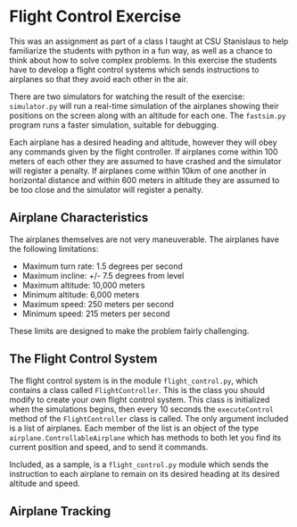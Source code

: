 Flight Control Exercise
=======================

This was an assignment as part of a class I taught at CSU Stanislaus to help
familiarize the students with python in a fun way, as well as a chance to
think about how to solve complex problems. In this exercise the students have
to develop a flight control systems which sends instructions to airplanes so
that they avoid each other in the air.

There are two simulators for watching the result of the exercise:
`simulator.py` will run a real-time simulation of the airplanes showing their
positions on the screen along with an altitude for each one. The `fastsim.py`
program runs a faster simulation, suitable for debugging.

Each airplane has a desired heading and altitude, however they will obey any
commands given by the flight controller. If airplanes come within 100 meters
of each other they are assumed to have crashed and the simulator will register
a penalty. If airplanes come within 10km of one another in horizontal distance
and within 600 meters in altitude they are assumed to be too close and the
simulator will register a penalty.

Airplane Characteristics
------------------------
The airplanes themselves are not very maneuverable. The airplanes have the
following limitations:

- Maximum turn rate: 1.5 degrees per second
- Maximum incline: +/- 7.5 degrees from level
- Maximum altitude: 10,000 meters
- Minimum altitude: 6,000 meters
- Maximum speed: 250 meters per second
- Minimum speed: 215 meters per second

These limits are designed to make the problem fairly challenging.

The Flight Control System
-------------------------
The flight control system is in the module `flight_control.py`, which contains
a class called `FlightController`. This is the class you should modify to
create your own flight control system. This class is initialized when the
simulations begins, then every 10 seconds the `executeControl` method of the
`FlightController` class is called. The only argument included is a list of
airplanes. Each member of the list is an object of the type
`airplane.ControllableAirplane` which has methods to both let you find its
current position and speed, and to send it commands.

Included, as a sample, is a `flight_control.py` module which sends the
instruction to each airplane to remain on its desired heading at its desired
altitude and speed. 

Airplane Tracking
-----------------
 
